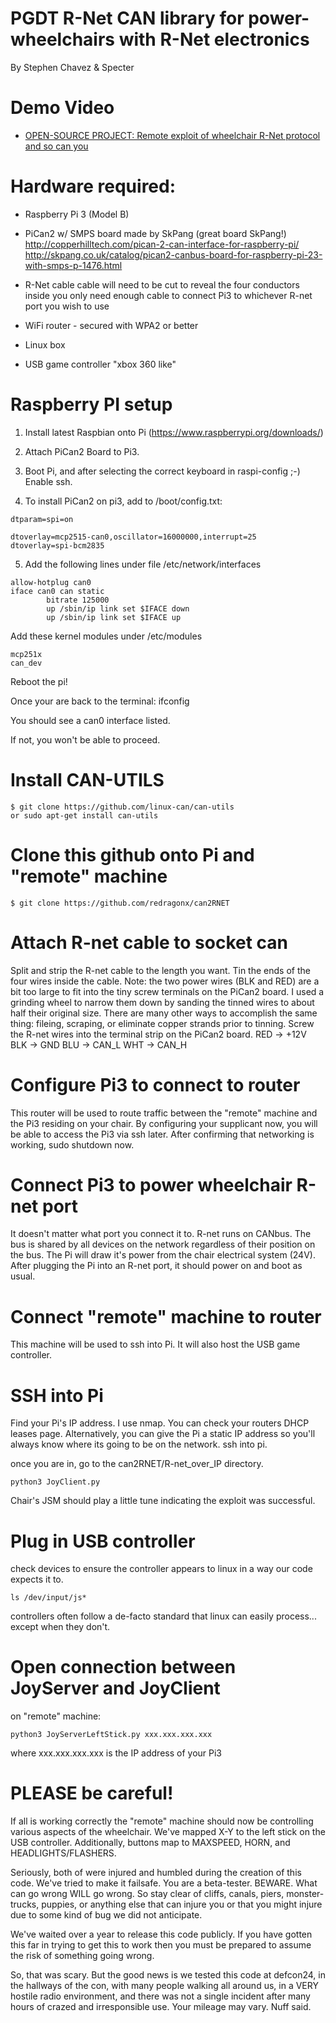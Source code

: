PGDT R-Net CAN library for power-wheelchairs with R-Net electronics
================================================

By Stephen Chavez & Specter

Demo Video
======================
- [OPEN-SOURCE PROJECT: Remote exploit of wheelchair R-Net protocol and so can you](https://youtu.be/wW4jzoRx98A)

Hardware required:
=====================

- Raspberry Pi 3 (Model B)

- PiCan2 w/ SMPS board made by SkPang (great board SkPang!)
	http://copperhilltech.com/pican-2-can-interface-for-raspberry-pi/
	http://skpang.co.uk/catalog/pican2-canbus-board-for-raspberry-pi-23-with-smps-p-1476.html

- R-Net cable
	cable will need to be cut to reveal the four conductors inside
	you only need enough cable to connect Pi3 to whichever R-net port you wish to use

- WiFi router - secured with WPA2 or better

- Linux box

- USB game controller "xbox 360 like"



Raspberry PI setup
=====================
1. Install latest Raspbian onto Pi (https://www.raspberrypi.org/downloads/)

2. Attach PiCan2 Board to Pi3.

3. Boot Pi, and after selecting the correct keyboard in raspi-config ;-)
	Enable ssh.

4. To install PiCan2 on pi3, add to /boot/config.txt:
```
dtparam=spi=on 

dtoverlay=mcp2515-can0,oscillator=16000000,interrupt=25         
dtoverlay=spi-bcm2835
```


5. Add the following lines under file /etc/network/interfaces
```
allow-hotplug can0
iface can0 can static
        bitrate 125000
        up /sbin/ip link set $IFACE down
        up /sbin/ip link set $IFACE up
```
Add these kernel modules under /etc/modules
```
mcp251x
can_dev
```
Reboot the pi! 

Once your are back to the terminal: ifconfig

You should see a can0 interface listed.

If not, you won't be able to proceed.

Install CAN-UTILS
=================================
```
$ git clone https://github.com/linux-can/can-utils
or sudo apt-get install can-utils
```

Clone this github onto Pi and "remote" machine
=================================
```
$ git clone https://github.com/redragonx/can2RNET
```


Attach R-net cable to socket can
=================================
Split and strip the R-net cable to the length you want.
Tin the ends of the four wires inside the cable.
Note: the two power wires (BLK and RED) are a bit too large to fit into the tiny screw terminals on the PiCan2 board.  I used a grinding wheel to narrow them down by sanding the tinned wires to about half their original size.  There are many other ways to accomplish the same thing: fileing, scraping, or eliminate copper strands prior to tinning.
Screw the R-net wires into the terminal strip on the PiCan2 board.
	RED -> +12V
	BLK -> GND
	BLU -> CAN_L
	WHT -> CAN_H

Configure Pi3 to connect to router
=================================
This router will be used to route traffic between the "remote" machine and the Pi3 residing on your chair.  By configuring your supplicant now, you will be able to access the Pi3 via ssh later.
After confirming that networking is working, sudo shutdown now.

Connect Pi3 to power wheelchair R-net port
=================================
It doesn't matter what port you connect it to.  R-net runs on CANbus.  The bus is shared by all devices on the network regardless of their position on the bus.
The Pi will draw it's power from the chair electrical system (24V).  After plugging the Pi into an R-net port, it should power on and boot as usual.


Connect "remote" machine to router
=================================
This machine will be used to ssh into Pi.  It will also host the USB game controller.

SSH into Pi
=================================
Find your Pi's IP address.  I use nmap.  You can check your routers DHCP leases page.  Alternatively, you can give the Pi a static IP address so you'll always know where its going to be on the network.
ssh into pi.

once you are in, go to the can2RNET/R-net_over_IP directory.
```
python3 JoyClient.py
```
Chair's JSM should play a little tune indicating the exploit was successful.

Plug in USB controller
=================================
check devices to ensure the controller appears to linux in a way our code expects it to.
```
ls /dev/input/js*
```
controllers often follow a de-facto standard that linux can easily process... except when they don't.

Open connection between JoyServer and JoyClient
=================================
on "remote" machine:
```
python3 JoyServerLeftStick.py xxx.xxx.xxx.xxx
```
where xxx.xxx.xxx.xxx is the IP address of your Pi3

PLEASE be careful!
=================================
If all is working correctly the "remote" machine should now be controlling various aspects of the wheelchair.  We've mapped X-Y to the left stick on the USB controller.  Additionally, buttons map to MAXSPEED, HORN, and HEADLIGHTS/FLASHERS.

Seriously, both of were injured and humbled during the creation of this code.  We've tried to make it failsafe.  You are a beta-tester.  BEWARE.  What can go wrong WILL go wrong.  So stay clear of cliffs, canals, piers, monster-trucks, puppies, or anything else that can injure you or that you might injure due to some kind of bug we did not anticipate.

We've waited over a year to release this code publicly.  If you have gotten this far in trying to get this to work then you must be prepared to assume the risk of something going wrong.

So, that was scary.    But the good news is we tested this code at defcon24, in the hallways of the con, with many people walking all around us, in a VERY hostile radio environment, and there was not a single incident after many hours of crazed and irresponsible use.  Your mileage may vary.  Nuff said.


